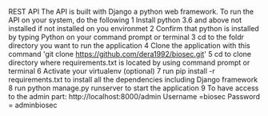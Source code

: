 REST API
The API is built with Django a python web framework.
To run the API on your system, do the following
 1 Install python 3.6 and above not installed if not installed on you environmet
2 Confirm that python is installed by typing Python on your command prompt or terminal
3 cd to the foldr directory you want to run the application
4 Clone the application with this command 'git clone https://github.com/dera1992/biosec.git'
5 cd to clone directory where requirements.txt is located by using command prompt or terminal
6 Activate your virtualenv (optional)
7 run pip install -r requirements.txt to install all the dependencies including Django framework
8 run python manage.py runserver to start the application
9 To have access to the admin part: http://localhost:8000/admin
    Username =biosec
    Password = adminbiosec
